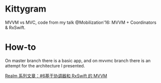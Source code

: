 # Kittygram
MVVM vs MVC, code from my talk @Mobilization'16: MVVM + Coordinators &amp; RxSwift.

# How-to
On master branch there is a basic app, and on mvvmc branch there is an attempt for the architecture I presented.



[Realm 系列文章：#6基于协调器和 RxSwift 的 MVVM](https://academy.realm.io/posts/mobilization-lukasz-mroz-mvvm-coordinators-rxswift/)
